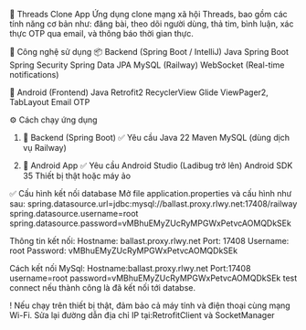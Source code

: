 📱 Threads Clone App
Ứng dụng clone mạng xã hội Threads, bao gồm các tính năng cơ bản như: đăng bài, theo dõi người dùng, thả tim, bình luận, xác thực OTP qua email, và thông báo thời gian thực.

🧰 Công nghệ sử dụng
📦 Backend (Spring Boot / IntelliJ)
Java Spring Boot
Spring Security
Spring Data JPA
MySQL (Railway)
WebSocket (Real-time notifications)

📱 Android (Frontend)
Java
Retrofit2
RecyclerView
Glide
ViewPager2, TabLayout
Email OTP

⚙️ Cách chạy ứng dụng
1. 🚀 Backend (Spring Boot)
✅ Yêu cầu
Java 22
Maven
MySQL (dùng dịch vụ Railway)

2. 📱 Android App
✅ Yêu cầu
Android Studio (Ladibug trở lên)
Android SDK 35
Thiết bị thật hoặc máy ảo

✅ Cấu hình kết nối database
Mở file application.properties và cấu hình như sau:
spring.datasource.url=jdbc:mysql://ballast.proxy.rlwy.net:17408/railway
spring.datasource.username=root
spring.datasource.password=vMBhuEMyZUcRyMPGWxPetvcAOMQDkSEk

Thông tin kết nối:
Hostname: ballast.proxy.rlwy.net
Port: 17408
Username: root
Password: vMBhuEMyZUcRyMPGWxPetvcAOMQDkSEk

Cách kết nối MySql:
Hostname:ballast.proxy.rlwy.net
Port:17408
username=root
password=vMBhuEMyZUcRyMPGWxPetvcAOMQDkSEk
test connect nếu thành công là đã kết nối tới databse.


! Nếu chạy trên thiết bị thật, đảm bảo cả máy tính và điện thoại cùng mạng Wi-Fi.
Sửa lại đường dẫn địa chỉ IP tại:RetrofitClient và SocketManager

